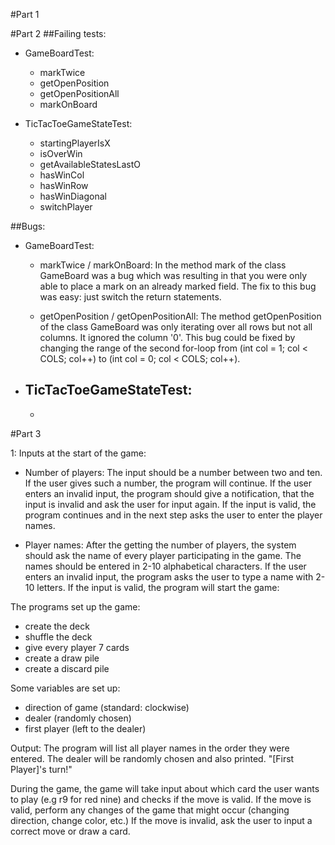 #Part 1


#Part 2
##Failing tests:
- GameBoardTest:
    - markTwice
    - getOpenPosition
    - getOpenPositionAll
    - markOnBoard
        
- TicTacToeGameStateTest:
    - startingPlayerIsX
    - isOverWin
    - getAvailableStatesLastO
    - hasWinCol
    - hasWinRow
    - hasWinDiagonal
    - switchPlayer

##Bugs:
- GameBoardTest:
  - markTwice / markOnBoard:
    In the method mark of the class GameBoard was a bug which was resulting in that you were only able to place
    a mark on an already marked field. The fix to this bug was easy: just switch the return statements.
            
  - getOpenPosition / getOpenPositionAll:
    The method getOpenPosition of the class GameBoard was only iterating over all rows but not all columns. It 
    ignored the column '0'. This bug could be fixed by changing the range of the second for-loop from 
    (int col = 1; col < COLS; col++) to (int col = 0; col < COLS; col++).
    
- TicTacToeGameStateTest:
    -
    -

#Part 3

1: Inputs at the start of the game:

- Number of players:	The input should be a number between two and ten. If the user gives such a number, the program will continue.
			If the user enters an invalid input, the program should give a notification, that the input is invalid and ask the user for input again.
			If the input is valid, the program continues and in the next step asks the user to enter the player names.

- Player names:		After the getting the number of players, the system should ask the name of every player participating in the game.
			The names should be entered in 2-10 alphabetical characters.
			If the user enters an invalid input, the program asks the user to type a name with 2-10 letters.
			If the input is valid, the program will start the game:



The programs set up the game:
 - create the deck
 - shuffle the deck
 - give every player 7 cards
 - create a draw pile
 - create a discard pile

Some variables are set up:
 - direction of game (standard: clockwise)
 - dealer (randomly chosen)
 - first player (left to the dealer)



Output:	The program will list all player names in the order they were entered.
	The dealer will be randomly chosen and also printed.
	"[First Player]'s turn!"

During the game, the game will take input about which card the user wants to play (e.g r9 for red nine) and checks if the move is valid.
If the move is valid, perform any changes of the game that might occur (changing direction, change color, etc.)
If the move is invalid, ask the user to input a correct move or draw a card.




